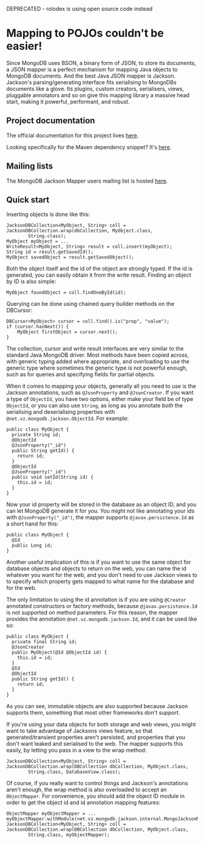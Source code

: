 DEPRECATED - rolodex is using open source code instead

Mapping to POJOs couldn't be easier!
====================================

Since MongoDB uses BSON, a binary form of JSON, to store its documents, a JSON mapper is a perfect mechanism for mapping Java objects to MongoDB documents.  And the best Java JSON mapper is Jackson.  Jackson's parsing/generating interface fits serialising to MongoDBs documents like a glove.  Its plugins, custom creators, serialisers, views, pluggable annotators and so on give this mapping library a massive head start, making it powerful, performant, and robust.

Project documentation
---------------------

The official documentation for this project lives [here](http://mongojack.org).

Looking specifically for the Maven dependency snippet?  It's [here](http://mongojack.org/installation.html).

Mailing lists 
-------------

The MongoDB Jackson Mapper users mailing list is hosted [here](http://groups.google.com/group/mongo-jackson-mapper).

Quick start
-----------

Inserting objects is done like this:

    JacksonDBCollection<MyObject, String> coll = JacksonDBCollection.wrap(dbCollection, MyObject.class,
            String.class);
    MyObject myObject = ...
    WriteResult<MyObject, String> result = coll.insert(myObject);
    String id = result.getSavedId();
    MyObject savedObject = result.getSavedObject();

Both the object itself and the id of the object are strongly typed.  If the id is generated, you can easily obtain it from the write result.  Finding an object by ID is also simple:

    MyObject foundObject = coll.findOneById(id);

Querying can be done using chained query builder methods on the DBCursor:

    DBCursor<MyObject> cursor = coll.find().is("prop", "value");
    if (cursor.hasNext()) {
        MyObject firstObject = cursor.next();
    }

The collection, cursor and write result interfaces are very similar to the standard Java MongoDB driver. Most methods have been copied across, with generic typing added where appropriate, and overloading to use the generic type where sometimes the generic type is not powerful enough, such as for queries and specifying fields for partial objects.

When it comes to mapping your objects, generally all you need to use is the Jackson annotations, such as `@JsonProperty` and `@JsonCreator`.  If you want a type of `ObjectId`, you have two options, either make your field be of type `ObjectId`, or you can also use `String`, as long as you annotate *both* the serialising and deserialising properties with `@net.vz.mongodb.jackson.ObjectId`.  For example:

    public class MyObject {
      private String id;
      @ObjectId
      @JsonProperty("_id")
      public String getId() {
        return id;
      }
      @ObjectId
      @JsonProperty("_id")
      public void setId(String id) {
        this.id = id;
      }
    }

Now your id property will be stored in the database as an object ID, and you can let MongoDB generate it for you.  You might not like annotating your ids with `@JsonProperty("_id")`, the mapper supports `@javax.persistence.Id` as a short hand for this:

    public class MyObject {
      @Id
      public Long id;
    }

Another useful implication of this is if you want to use the same object for database objects and objects to return on the web, you can name the id whatever you want for the web, and you don't need to use Jackson views to to specify which property gets mapped to what name for the database and for the web.

The only limitation to using the id annotation is if you are using `@Creator` annotated constructors or factory methods, because `@javax.persistence.Id` is not supported on method parameters.  For this reason, the mapper provides the annotation `@net.vz.mongodb.jackson.Id`, and it can be used like so:

    public class MyObject {
      private final String id;
      @JsonCreator
      public MyObject(@Id @ObjectId id) {
        this.id = id;
      }
      @Id
      @ObjectId
      public String getId() {
        return id;
      }
    }

As you can see, immutable objects are also supported because Jackson supports them, something that most other frameworks don't support.

If you're using your data objects for both storage and web views, you might want to take advantage of Jacksons views feature, so that generated/transient properties aren't persisted, and properties that you don't want leaked and serialised to the web.  The mapper supports this easily, by letting you pass in a view to the wrap method:

    JacksonDBCollection<MyObject, String> coll = JacksonDBCollection.wrap(DBCollection dbCollection, MyObject.class,
            String.class, DatabaseView.class);

Of course, if you really want to control things and Jackson's annotations aren't enough, the wrap method is also overloaded to accept an `ObjectMapper`.  For convenience, you should add the object ID module in order to get the object id and id annotation mapping features:

    ObjectMapper myObjectMapper = ...
    myObjectMapper.withModule(net.vz.mongodb.jackson.internal.MongoJacksonMapperModule.INSTANCE);
    JacksonDBCollection<MyObject, String> coll = JacksonDBCollection.wrap(DBCollection dbCollection, MyObject.class,
            String.class, myObjectMapper);


